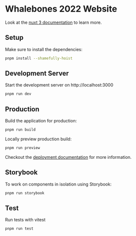 # Whalebones 2022 Website

Look at the [nuxt 3 documentation](https://v3.nuxtjs.org) to learn more.

## Setup

Make sure to install the dependencies:

```bash
pnpm install --shamefully-hoist
```

## Development Server

Start the development server on http://localhost:3000

```bash
pnpm run dev
```

## Production

Build the application for production:

```bash
pnpm run build
```

Locally preview production build:

```bash
pnpm run preview
```

Checkout the [deployment documentation](https://v3.nuxtjs.org/guide/deploy/presets) for more information.

## Storybook

To work on components in isolation using Storybook:

```bash
pnpm run storybook
```

## Test

Run tests with vitest

```bash
pnpm run test
```
